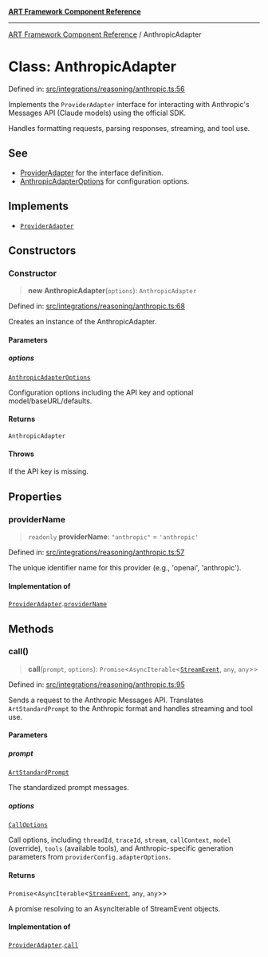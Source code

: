 [**ART Framework Component Reference**](../README.md)

***

[ART Framework Component Reference](../README.md) / AnthropicAdapter

# Class: AnthropicAdapter

Defined in: [src/integrations/reasoning/anthropic.ts:56](https://github.com/hashangit/ART/blob/fe46dfaaacd3f198d9540925c3184fcab0f9c813/src/integrations/reasoning/anthropic.ts#L56)

Implements the `ProviderAdapter` interface for interacting with Anthropic's
Messages API (Claude models) using the official SDK.

Handles formatting requests, parsing responses, streaming, and tool use.

## See

 - [ProviderAdapter](../interfaces/ProviderAdapter.md) for the interface definition.
 - [AnthropicAdapterOptions](../interfaces/AnthropicAdapterOptions.md) for configuration options.

## Implements

- [`ProviderAdapter`](../interfaces/ProviderAdapter.md)

## Constructors

### Constructor

> **new AnthropicAdapter**(`options`): `AnthropicAdapter`

Defined in: [src/integrations/reasoning/anthropic.ts:68](https://github.com/hashangit/ART/blob/fe46dfaaacd3f198d9540925c3184fcab0f9c813/src/integrations/reasoning/anthropic.ts#L68)

Creates an instance of the AnthropicAdapter.

#### Parameters

##### options

[`AnthropicAdapterOptions`](../interfaces/AnthropicAdapterOptions.md)

Configuration options including the API key and optional model/baseURL/defaults.

#### Returns

`AnthropicAdapter`

#### Throws

If the API key is missing.

## Properties

### providerName

> `readonly` **providerName**: `"anthropic"` = `'anthropic'`

Defined in: [src/integrations/reasoning/anthropic.ts:57](https://github.com/hashangit/ART/blob/fe46dfaaacd3f198d9540925c3184fcab0f9c813/src/integrations/reasoning/anthropic.ts#L57)

The unique identifier name for this provider (e.g., 'openai', 'anthropic').

#### Implementation of

[`ProviderAdapter`](../interfaces/ProviderAdapter.md).[`providerName`](../interfaces/ProviderAdapter.md#providername)

## Methods

### call()

> **call**(`prompt`, `options`): `Promise`\<`AsyncIterable`\<[`StreamEvent`](../interfaces/StreamEvent.md), `any`, `any`\>\>

Defined in: [src/integrations/reasoning/anthropic.ts:95](https://github.com/hashangit/ART/blob/fe46dfaaacd3f198d9540925c3184fcab0f9c813/src/integrations/reasoning/anthropic.ts#L95)

Sends a request to the Anthropic Messages API.
Translates `ArtStandardPrompt` to the Anthropic format and handles streaming and tool use.

#### Parameters

##### prompt

[`ArtStandardPrompt`](../type-aliases/ArtStandardPrompt.md)

The standardized prompt messages.

##### options

[`CallOptions`](../interfaces/CallOptions.md)

Call options, including `threadId`, `traceId`, `stream`, `callContext`,
                               `model` (override), `tools` (available tools), and Anthropic-specific
                               generation parameters from `providerConfig.adapterOptions`.

#### Returns

`Promise`\<`AsyncIterable`\<[`StreamEvent`](../interfaces/StreamEvent.md), `any`, `any`\>\>

A promise resolving to an AsyncIterable of StreamEvent objects.

#### Implementation of

[`ProviderAdapter`](../interfaces/ProviderAdapter.md).[`call`](../interfaces/ProviderAdapter.md#call)
